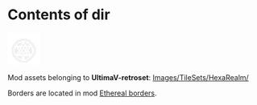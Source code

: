# Contents of dir

![](https://github.com/hackedpassword/Unciv-Assets/blob/main/Mods/Ultima%20V%20retroset/Images/TileSets/HexaRealm/Highlight.png?raw=true)

Mod assets belonging to **UltimaV-retroset**: [Images/TileSets/HexaRealm/](https://github.com/hackedpassword/UltimaV-retroset/tree/main/Images/TileSets/HexaRealm)

Borders are located in mod [Ethereal borders](https://github.com/hackedpassword/Ethereal-borders).
